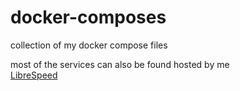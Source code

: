 # docker-composes
collection of my docker compose files

most of the services can also be found hosted by me <br>
[LibreSpeed](https://speed.byreqz.de)
